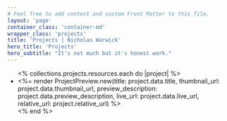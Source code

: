 ```yaml
---
# Feel free to add content and custom Front Matter to this file.
layout: 'page'
container_class: 'container-md'
wrapper_class: 'projects'
title: 'Projects | Nicholas Warwick'
hero_title: 'Projects'
hero_subtitle: "It's not much but it's honest work."
---
```

<div class="projects">
  <ul class='project-list'>
    <% collections.projects.resources.each do |project| %>
      <li>
        <%= render ProjectPreview.new(title: project.data.title, thumbnail_url: project.data.thumbnail_url, preview_description: project.data.preview_description, live_url: project.data.live_url, relative_url: project.relative_url) %>
      </li>
    <% end %>
  </ul>
</div>